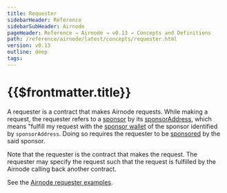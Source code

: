 ```yaml
---
title: Requester
sidebarHeader: Reference
sidebarSubHeader: Airnode
pageHeader: Reference → Airnode → v0.13 → Concepts and Definitions
path: /reference/airnode/latest/concepts/requester.html
version: v0.13
outline: deep
tags:
---
```


<VersionWarning/>

<PageHeader/>

<SearchHighlight/>

<FlexStartTag/>

# {{$frontmatter.title}}

A requester is a contract that makes Airnode requests. While making a request,
the requester refers to a
[sponsor](/reference/airnode/latest/concepts/sponsor.md) by its
[sponsorAddress](/reference/airnode/latest/concepts/sponsor.md#sponsoraddress),
which means "fulfill my request with the
[sponsor wallet](/reference/airnode/latest/concepts/sponsor.md#sponsorwallet) of
the sponsor identified by `sponsorAddress`. Doing so requires the requester to
be [sponsored](/reference/airnode/latest/concepts/sponsor.md) by the said
sponsor.

Note that the requester is the contract that makes the request. The requester
may specify the request such that the request is fulfilled by the Airnode
calling back another contract.

See the
[Airnode requester examples](https://github.com/api3dao/airnode/tree/v0.12/packages/airnode-examples/contracts).

<FlexEndTag/>
